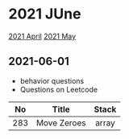 # 2021 JUne

[2021 April](april.md)
[2021 May](may.md)

## 2021-06-01

* behavior questions
* Questions on Leetcode

| No   | Title                                                           | Stack                       |
| ---- |:---------------------------------------------------------------:| :-------------------------: |
| 283  | Move Zeroes                                                     | array                       |